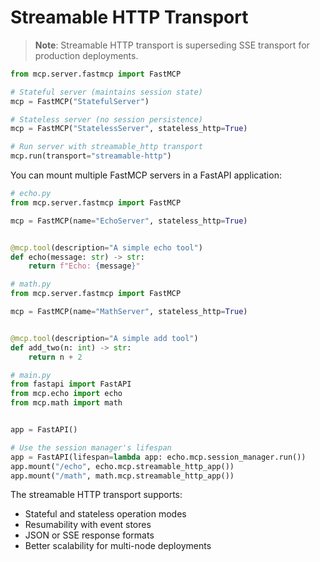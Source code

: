 # Streamable HTTP Transport

> **Note**: Streamable HTTP transport is superseding SSE transport for production deployments.

```python
from mcp.server.fastmcp import FastMCP

# Stateful server (maintains session state)
mcp = FastMCP("StatefulServer")

# Stateless server (no session persistence)
mcp = FastMCP("StatelessServer", stateless_http=True)

# Run server with streamable_http transport
mcp.run(transport="streamable-http")
```

You can mount multiple FastMCP servers in a FastAPI application:

```python
# echo.py
from mcp.server.fastmcp import FastMCP

mcp = FastMCP(name="EchoServer", stateless_http=True)


@mcp.tool(description="A simple echo tool")
def echo(message: str) -> str:
    return f"Echo: {message}"
```

```python
# math.py
from mcp.server.fastmcp import FastMCP

mcp = FastMCP(name="MathServer", stateless_http=True)


@mcp.tool(description="A simple add tool")
def add_two(n: int) -> str:
    return n + 2
```

```python
# main.py
from fastapi import FastAPI
from mcp.echo import echo
from mcp.math import math


app = FastAPI()

# Use the session manager's lifespan
app = FastAPI(lifespan=lambda app: echo.mcp.session_manager.run())
app.mount("/echo", echo.mcp.streamable_http_app())
app.mount("/math", math.mcp.streamable_http_app())
```

The streamable HTTP transport supports:
- Stateful and stateless operation modes
- Resumability with event stores
- JSON or SSE response formats  
- Better scalability for multi-node deployments 